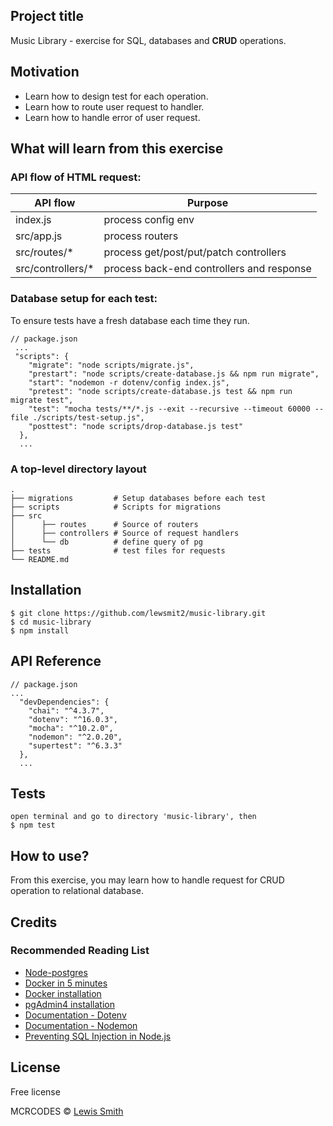 ## Project title

Music Library - exercise for SQL, databases and **CRUD** operations.

## Motivation

- Learn how to design test for each operation.
- Learn how to route user request to handler.
- Learn how to handle error of user request.

## What will learn from this exercise

### API flow of HTML request:

| API flow           | Purpose                                   |
| ------------------ | ----------------------------------------- |
| index.js           | process config env                        |
| src/app.js         | process routers                           |
| src/routes/\*      | process get/post/put/patch controllers    |
| src/controllers/\* | process back-end controllers and response |

### Database setup for each test:

To ensure tests have a fresh database each time they run.

```
// package.json
 ...
 "scripts": {
    "migrate": "node scripts/migrate.js",
    "prestart": "node scripts/create-database.js && npm run migrate",
    "start": "nodemon -r dotenv/config index.js",
    "pretest": "node scripts/create-database.js test && npm run migrate test",
    "test": "mocha tests/**/*.js --exit --recursive --timeout 60000 --file ./scripts/test-setup.js",
    "posttest": "node scripts/drop-database.js test"
  },
  ...
```

### A top-level directory layout

    .
    ├── migrations         # Setup databases before each test
    ├── scripts            # Scripts for migrations
    ├── src
    │      ├── routes      # Source of routers
    │      ├── controllers # Source of request handlers
    │      └── db          # define query of pg
    ├── tests              # test files for requests
    └── README.md

## Installation

```
$ git clone https://github.com/lewsmit2/music-library.git 
$ cd music-library
$ npm install
```

## API Reference

```
// package.json
...
  "devDependencies": {
    "chai": "^4.3.7",
    "dotenv": "^16.0.3",
    "mocha": "^10.2.0",
    "nodemon": "^2.0.20",
    "supertest": "^6.3.3"
  },
  ...
```

## Tests

```
open terminal and go to directory 'music-library', then
$ npm test
```

## How to use?

From this exercise, you may learn how to handle request for CRUD operation to relational database.

## Credits

### Recommended Reading List

- [Node-postgres](https://node-postgres.com/)
- [Docker in 5 minutes](https://www.youtube.com/watch?v=_dfLOzuIg2o)
- [Docker installation](https://docs.docker.com/get-docker/)
- [pgAdmin4 installation](https://www.pgadmin.org/download/) 
- [Documentation - Dotenv](https://github.com/motdotla/dotenv/blob/master/README.md)
- [Documentation - Nodemon](https://www.npmjs.com/package/nodemon)
- [Preventing SQL Injection in Node.js](https://www.veracode.com/blog/secure-development/how-prevent-sql-injection-nodejs)

## License

Free license

MCRCODES © [Lewis Smith]()